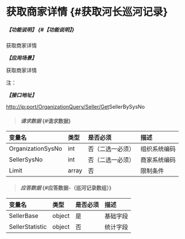 # 获取商家详情 {#获取河长巡河记录}

##### _【功能说明】_ {#【功能说明】}

获取商家详情

_**【应用场景】**_

获取商家详情

注：

_**【接口地址】**_

[http://ip:port/OrganizationQuery/Seller/Get](http://ip:port/HMQuery/PatrolRiver/GetPatrolRivers)SellerBySysNo

> #### _请求数据_ {#请求数据}

| 变量名 | 类型 | 是否必须 | 描述 |
| :--- | :--- | :--- | :--- |
| OrganizationSysNo | int | 否（二选一必须） | 组织系统编码 |
| SellerSysNo | int | 否（二选一必须） | 商家系统编码 |
| Limit | array | 否 | 限制条件 |

> #### _应答数据_ {#应答数据-（巡河记录数组）}

| 变量名 | 类型 | 是否必须 | 描述 |
| :--- | :--- | :--- | :--- |
| SellerBase | object | 是 | 基础字段 |
| SellerStatistic | object | 否 | 统计字段 |



